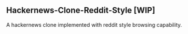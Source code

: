 ## Hackernews-Clone-Reddit-Style [WIP]

A hackernews clone implemented with reddit style browsing capability.
